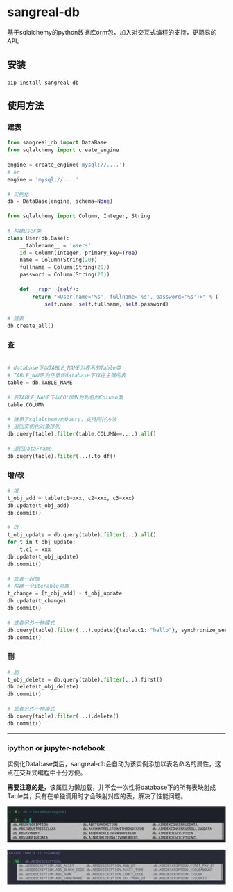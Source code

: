 # sangreal-db
基于sqlalchemy的python数据库orm包，加入对交互式编程的支持，更简易的API。

## 安装

```pip install sangreal-db```

## 使用方法

### 建表

```python
from sangreal_db import DataBase
from sqlalchemy import create_engine

engine = create_engine('mysql://....')
# or
engine = 'mysql://....'

# 实例化
db = DataBase(engine, schema=None)

from sqlalchemy import Column, Integer, String

# 构建User类
class User(db.Base):
    __tablename__ = 'users'
    id = Column(Integer, primary_key=True)
    name = Column(String(20))
    fullname = Column(String(20))
    password = Column(String(20))

    def __repr__(self):
        return "<User(name='%s', fullname='%s', password='%s')>" % (
            self.name, self.fullname, self.password)

# 建表
db.create_all()
```

### 查

```python

# database下以TABLE_NAME为表名的Table类
# TABLE_NAME为任意该database下存在主键的表
table = db.TABLE_NAME

# 表TABLE_NAME下以COLUMN为列名的Column类
table.COLUMN

# 继承了sqlalchemy的Query，支持同样方法
# 返回实例化对象序列
db.query(table).filter(table.COLUMN==....).all() 

# 返回DataFrame
db.query(table).filter(...).to_df()

```

### 增/改

```python
# 增
t_obj_add = table(c1=xxx, c2=xxx, c3=xxx)
db.update(t_obj_add)
db.commit()

# 改
t_obj_update = db.query(table).filter(...).all()
for t in t_obj_update:
    t.c1 = xxx
db.update(t_obj_update)
db.commit()

# 或者一起搞
# 构建一个iterable对象
t_change = [t_obj_add] + t_obj_update
db.update(t_change)
db.commit()

# 或者另外一种模式
db.query(table).filter(...).update({table.c1: "hello"}, synchronize_session=False)
db.commit()
```

### 删

```python
# 删
t_obj_delete = db.query(table).filter(...).first()
db.delete(t_obj_delete)
db.commit()

# 或者另外一种模式
db.query(table).filter(...).delete()
db.commit()
```

___

### ipython or jupyter-notebook

实例化Database类后，sangreal-db会自动为该实例添加以表名命名的属性，这点在交互式编程中十分方便。

**需要注意的是**，该属性为懒加载，并不会一次性将database下的所有表映射成Table类，只有在单独调用时才会映射对应的表，解决了性能问题。

![tables](img/tables.png)

![columns](img/columns.png)

